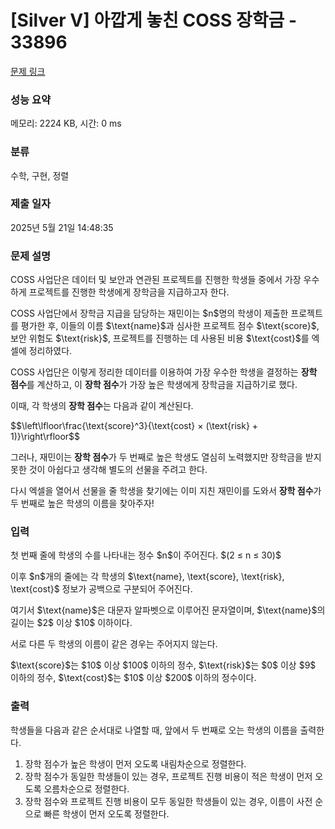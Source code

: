# [Silver V] 아깝게 놓친 COSS 장학금 - 33896 

[문제 링크](https://www.acmicpc.net/problem/33896) 

### 성능 요약

메모리: 2224 KB, 시간: 0 ms

### 분류

수학, 구현, 정렬

### 제출 일자

2025년 5월 21일 14:48:35

### 문제 설명

<p>COSS 사업단은 데이터 및 보안과 연관된 프로젝트를 진행한 학생들 중에서 가장 우수하게 프로젝트를 진행한 학생에게 장학금을 지급하고자 한다.</p>

<p>COSS 사업단에서 장학금 지급을 담당하는 재민이는 $n$명의 학생이 제출한 프로젝트를 평가한 후, 이들의 이름 $\text{name}$과 심사한 프로젝트 점수 $\text{score}$, 보안 위험도 $\text{risk}$, 프로젝트를 진행하는 데 사용된 비용 $\text{cost}$를 엑셀에 정리하였다.</p>

<p>COSS 사업단은 이렇게 정리한 데이터를 이용하여 가장 우수한 학생을 결정하는 <strong>장학 점수</strong>를 계산하고, 이 <strong>장학 점수</strong>가 가장 높은 학생에게 장학금을 지급하기로 했다.</p>

<p>이때, 각 학생의 <strong>장학 점수</strong>는 다음과 같이 계산된다.</p>

<p>$$\left\lfloor\frac{\text{score}^3}{\text{cost} × (\text{risk} + 1)}\right\rfloor$$</p>

<p>그러나, 재민이는 <strong>장학 점수</strong>가 두 번째로 높은 학생도 열심히 노력했지만 장학금을 받지 못한 것이 아쉽다고 생각해 별도의 선물을 주려고 한다.</p>

<p>다시 엑셀을 열어서 선물을 줄 학생을 찾기에는 이미 지친 재민이를 도와서 <strong>장학 점수</strong>가 두 번째로 높은 학생의 이름을 찾아주자!</p>

### 입력 

 <p>첫 번째 줄에 학생의 수를 나타내는 정수 $n$이 주어진다. $(2 ≤ n ≤ 30)$</p>

<p>이후 $n$개의 줄에는 각 학생의 $\text{name}, \text{score}, \text{risk}, \text{cost}$ 정보가 공백으로 구분되어 주어진다.</p>

<p>여기서 $\text{name}$은 대문자 알파벳으로 이루어진 문자열이며, $\text{name}$의 길이는 $2$ 이상 $10$ 이하이다.</p>

<p>서로 다른 두 학생의 이름이 같은 경우는 주어지지 않는다.</p>

<p>$\text{score}$는 $10$ 이상 $100$ 이하의 정수, $\text{risk}$는 $0$ 이상 $9$ 이하의 정수, $\text{cost}$는 $10$ 이상 $200$ 이하의 정수이다.</p>

### 출력 

 <p>학생들을 다음과 같은 순서대로 나열할 때, 앞에서 두 번째로 오는 학생의 이름을 출력한다.</p>

<ol>
	<li>장학 점수가 높은 학생이 먼저 오도록 내림차순으로 정렬한다.</li>
	<li>장학 점수가 동일한 학생들이 있는 경우, 프로젝트 진행 비용이 적은 학생이 먼저 오도록 오름차순으로 정렬한다.</li>
	<li>장학 점수와 프로젝트 진행 비용이 모두 동일한 학생들이 있는 경우, 이름이 사전 순으로 빠른 학생이 먼저 오도록 정렬한다.</li>
</ol>

